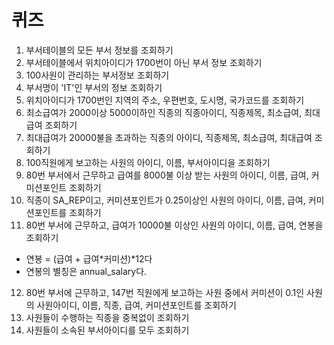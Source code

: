 # 퀴즈
1. 부서테이블의 모든 부서 정보를 조회하기
2. 부서테이블에서 위치아이디가 1700번이 아닌 부서 정보 조회하기
3. 100사원이 관리하는 부서정보 조회하기
4. 부서명이 'IT'인 부서의 정보 조회하기
5. 위치아이디가 1700번인 지역의 주소, 우편번호, 도시명, 국가코드를 조회하기
6. 최소급여가 2000이상 5000이하인 직종의 직종아이디, 직종제목, 최소급여, 최대급여 조회하기
7. 최대급여가 20000불을 초과하는 직종의 아이디, 직종제목, 최소급여, 최대급여 조회하기
8. 100직원에게 보고하는 사원의 아이디, 이름, 부서아이디을 조회하기
9. 80번 부서에서 근무하고 급여를 8000불 이상 받는 사원의 아이디, 이름, 급여, 커미션포인트 조회하기
10. 직종이 SA_REP이고, 커미션포인트가 0.25이상인 사원의 아이디, 이름, 급여, 커미션포인트를 조회하기
11. 80번 부서에 근무하고, 급여가 10000불 이상인 사원의 아이디, 이름, 급여, 연봉을 조회하기
  + 연봉 = (급여 + 급여*커미션)*12다
  + 연봉의 별칭은 annual_salary다.
12. 80번 부서에 근무하고, 147번 직원에게 보고하는 사원 중에서 커미션이 0.1인 사원의 사원아이디, 이름, 직종, 급여, 커미션포인트를 조회하기
13. 사원들이 수행하는 직종을 중복없이 조회하기
14. 사원들이 소속된 부서아이디를 모두 조회하기
